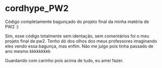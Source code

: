 # cordhype_PW2
Código completamente bagunçado do projeto final da minha matéria de PW2 :)

Sim, esse código totalmente sem identação, sem comentários foi o meu projeto final de pw2. 
Tenho dó dos olhos dos meus professores imaginando eles vendo essa bagunça, mas enfim. Não me julgo pois tinha passado de ano mesmo kkkkkkkkk

Guardando com carinho pois acima de tudo, eu amei fazer.
